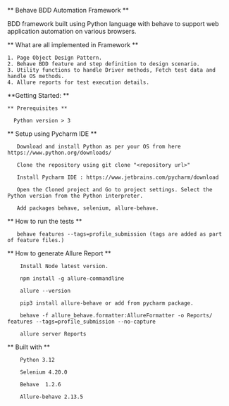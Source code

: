 ** Behave BDD Automation Framework **
 
  BDD framework built using Python language with behave to support web application automation on various browsers.
  
  ** What are all implemented in Framework **
   
    1. Page Object Design Pattern.
    2. Behave BDD feature and step definition to design scenario.
    3. Utility functions to handle Driver methods, Fetch test data and handle OS methods.
    4. Allure reports for test execution details.

**Getting Started: **
   
    ** Prerequisites **
      
      Python version > 3
      
** Setup using Pycharm IDE **

       Download and install Python as per your OS from here https://www.python.org/downloads/

       Clone the repository using git clone "<repository url>"

       Install Pycharm IDE : https://www.jetbrains.com/pycharm/download

       Open the Cloned project and Go to project settings. Select the Python version from the Python interpreter.

       Add packages behave, selenium, allure-behave.

 ** How to run the tests **

       behave features --tags=profile_submission (tags are added as part of feature files.)

** How to generate Allure Report **

        Install Node latest version.
        
        npm install -g allure-commandline
        
        allure --version
        
        pip3 install allure-behave or add from pycharm package.

        behave -f allure_behave.formatter:AllureFormatter -o Reports/ features --tags=profile_submission --no-capture

        allure server Reports
        
 ** Built with **

        Python 3.12

        Selenium 4.20.0

        Behave  1.2.6

        Allure-behave 2.13.5

        

        
    
       
